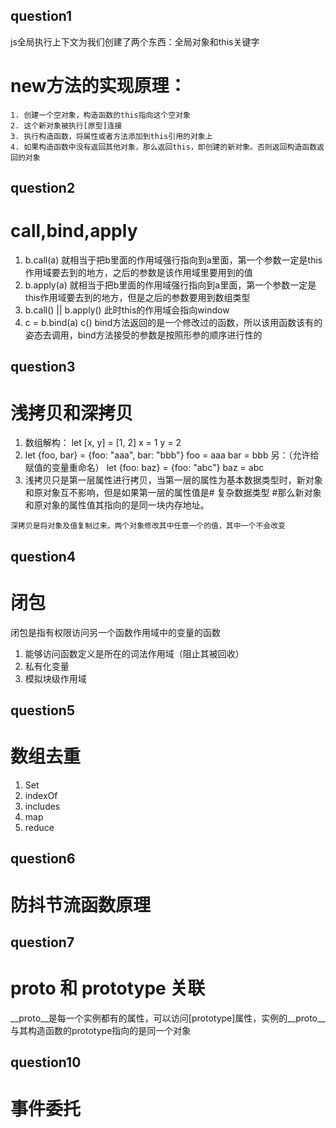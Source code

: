 ## question1 
  js全局执行上下文为我们创建了两个东西：全局对象和this关键字
  # new方法的实现原理：
    1. 创建一个空对象，构造函数的this指向这个空对象
    2. 这个新对象被执行[原型]连接
    3. 执行构造函数，将属性或者方法添加到this引用的对象上
    4. 如果构造函数中没有返回其他对象，那么返回this，即创建的新对象。否则返回构造函数返回的对象

## question2
  # call,bind,apply
  1. b.call(a) 就相当于把b里面的作用域强行指向到a里面，第一个参数一定是this作用域要去到的地方，之后的参数是该作用域里要用到的值
  2. b.apply(a) 就相当于把b里面的作用域强行指向到a里面，第一个参数一定是this作用域要去到的地方，但是之后的参数要用到数组类型
  3. b.call() || b.apply() 此时this的作用域会指向window
  4. c = b.bind(a) c() bind方法返回的是一个修改过的函数，所以该用函数该有的姿态去调用，bind方法接受的参数是按照形参的顺序进行性的

## question3
  # 浅拷贝和深拷贝
  1. 数组解构：
    let [x, y] = [1, 2]
    x = 1   y = 2
  2. let {foo, bar} = {foo: "aaa", bar: "bbb"}
    foo = aaa   bar = bbb
  另：（允许给赋值的变量重命名）
  let {foo: baz} = {foo: "abc"}
  baz = abc
  3. 浅拷贝只是第一层属性进行拷贝，当第一层的属性为基本数据类型时，新对象和原对象互不影响，但是如果第一层的属性值是# 复杂数据类型 #那么新对象和原对象的属性值其指向的是同一块内存地址。

    深拷贝是将对象及值复制过来，两个对象修改其中任意一个的值，其中一个不会改变

## question4
  # 闭包
  闭包是指有权限访问另一个函数作用域中的变量的函数
  1. 能够访问函数定义是所在的词法作用域（阻止其被回收）
  2. 私有化变量
  3. 模拟块级作用域
## question5
  # 数组去重
  1. Set
  2. indexOf
  3. includes
  4. map
  5. reduce

## question6
  # 防抖节流函数原理
  
## question7
  # __proto__ 和 prototype 关联
  __proto__是每一个实例都有的属性，可以访问[prototype]属性，实例的__proto__与其构造函数的prototype指向的是同一个对象

## question10
  # 事件委托